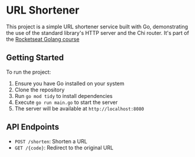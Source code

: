# URL Shortener

This project is a simple URL shortener service built with Go, demonstrating the use of the standard library's HTTP server and the Chi router. It's part of the [Rocketseat Golang course](rocketseat.com.br)

## Getting Started

To run the project:

1. Ensure you have Go installed on your system
2. Clone the repository
3. Run `go mod tidy` to install dependencies
4. Execute `go run main.go` to start the server
5. The server will be available at `http://localhost:8080`

## API Endpoints

- `POST /shorten`: Shorten a URL
- `GET /{code}`: Redirect to the original URL
